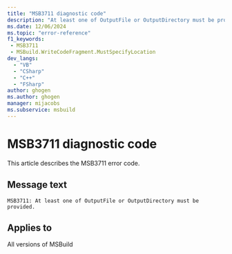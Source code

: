 ```yaml
---
title: "MSB3711 diagnostic code"
description: "At least one of OutputFile or OutputDirectory must be provided."
ms.date: 12/06/2024
ms.topic: "error-reference"
f1_keywords:
 - MSB3711
 - MSBuild.WriteCodeFragment.MustSpecifyLocation
dev_langs:
  - "VB"
  - "CSharp"
  - "C++"
  - "FSharp"
author: ghogen
ms.author: ghogen
manager: mijacobs
ms.subservice: msbuild
---
```


# MSB3711 diagnostic code

<!-- :::ErrorDefinitionDescription::: -->
<!-- :::editable-content name="introDescription"::: -->
This article describes the MSB3711 error code.
<!-- :::editable-content-end::: -->

## Message text

`MSB3711: At least one of OutputFile or OutputDirectory must be provided.`

<!-- :::editable-content name="postOutputDescription"::: -->
<!--
{StrBegin="MSB3711: "}
-->
<!-- :::editable-content-end::: -->
<!-- :::ErrorDefinitionDescription-end::: -->

## Applies to

All versions of MSBuild
